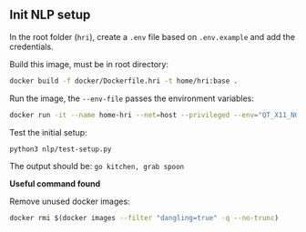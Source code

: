 ## Init NLP setup

In the root folder (`hri`), create a `.env` file based on `.env.example` and add the credentials. 

Build this image, must be in root directory:

```bash
docker build -f docker/Dockerfile.hri -t home/hri:base .
```

Run the image, the `--env-file` passes the environment variables:

```bash
docker run -it --name home-hri --net=host --privileged --env="QT_X11_NO_MITSHM=1" -e DISPLAY=$DISPLAY -eQT_DEBUG_PLUGINS=1 -v /tmp/.X11-unix:/tmp/.X11-unix --device /dev/video0:/dev/video0 --user $(id -u):$(id -g) -v $(pwd):/workspace --env-file .env home/hri:base bash
```

Test the initial setup:
```bash
python3 nlp/test-setup.py
```

The output should be: `go kitchen, grab spoon`

**Useful command found**

Remove unused docker images:

```bash
docker rmi $(docker images --filter "dangling=true" -q --no-trunc)
```